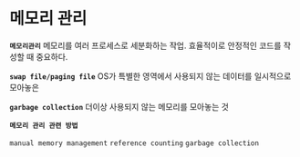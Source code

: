 # 메모리 관리

**`메모리관리`** 메모리를 여러 프로세스로 세분화하는 작업. 효율적이로 안정적인 코드를 작성할 때 중요하다.

**`swap file/paging file`** OS가 특별한 영역에서 사용되지 않는 데이터를 일시적으로 모아놓은 

**`garbage collection`** 더이상 사용되지 않는 메모리를 모아놓는 것

**`메모리 관리 관련 방법`**

`manual memory management` `reference counting` `garbage collection`

